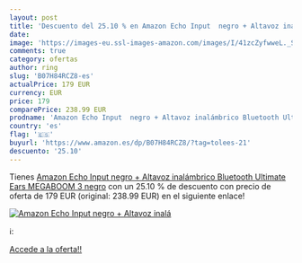 ```yaml
---
layout: post
title: 'Descuento del 25.10 % en Amazon Echo Input  negro + Altavoz inalá'
date: 
image: 'https://images-eu.ssl-images-amazon.com/images/I/41zcZyfwweL._SL200_.jpg'
comments: true
category: ofertas
author: ring
slug: 'B07H84RCZ8-es'
actualPrice: 179 EUR
currency: EUR
price: 179
comparePrice: 238.99 EUR
prodname: 'Amazon Echo Input  negro + Altavoz inalámbrico Bluetooth Ultimate Ears MEGABOOM 3  negro'
country: 'es'
flag: '🇪🇸'
buyurl: 'https://www.amazon.es/dp/B07H84RCZ8/?tag=tolees-21'
descuento: '25.10'
---
```


Tienes [Amazon Echo Input  negro + Altavoz inalámbrico Bluetooth Ultimate Ears MEGABOOM 3  negro](https://www.amazon.es/dp/B07H84RCZ8/?tag=tolees-21) con un 25.10 % de descuento con precio de oferta de 179 EUR (original: 238.99 EUR) en el siguiente enlace!

[![Amazon Echo Input  negro + Altavoz inalá](https://images-eu.ssl-images-amazon.com/images/I/41zcZyfwweL._SL200_.jpg)](https://www.amazon.es/dp/B07H84RCZ8/?tag=tolees-21)

ℹ️:


[Accede a la oferta!!](https://www.amazon.es/dp/B07H84RCZ8/?tag=tolees-21)

